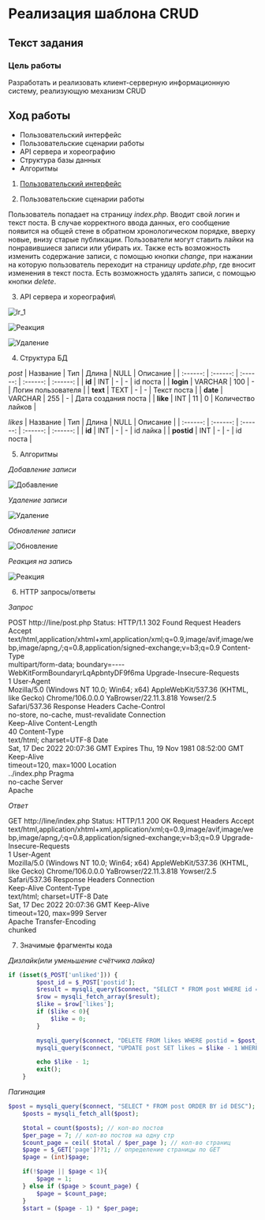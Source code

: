 # Реализация шаблона CRUD
## Текст задания
### Цель работы
Разработать и реализовать клиент-серверную информационную систему, реализующую механизм CRUD
## Ход работы
- Пользовательский интерфейс
- Пользовательские сценарии работы
- API сервера и хореографию
- Структура базы данных
- Алгоритмы
1) [Пользовательский интерфейс](https://www.figma.com/file/JSFYDGi8EzhkEXg7aORyxq/Untitled?node-id=0%3A1&t=Rc9e4JLX1sgEuYoj-1)

2) Пользовательские сценарии работы

Пользователь попадает на страницу *index.php*. Вводит свой логин и текст поста. В случае корректного ввода данных, его сообщение появится на общей стене в обратном хронологическом порядке, вверху новые, внизу старые публикации. Пользователи могут ставить лайки на понравившиеся записи или убирать их. Также есть возможность изменить содержание записи, с помощью кнопки *change*, при нажании на которую пользователь переходит на страницу *update.php*, где вносит изменения в текст поста. Есть возможность удалять записи, с помощью кнопки *delete*.

3. API сервера и хореография\

![lr_1](хореография.png)

![Реакция](https://github.com/totomiPo/Forum/blob/main/img/Реакция%20-%20хореография.png)

![Удаление](https://github.com/totomiPo/Forum/blob/main/img/Удаление%20-%20хореография.png)

4. Структура БД

*post*
| Название | Тип | Длина | NULL | Описание |
| :------: | :------: | :------: | :------: | :------: |
| **id** | INT | - | - | id поста |
| **login** | VARCHAR | 100 | - | Логин пользователя |
| **text** | TEXT | - | - | Текст поста |
| **date** | VARCHAR | 255 | - | Дата создания поста |
| **like** | INT | 11 | 0 | Количество лайков |

*likes*
| Название | Тип | Длина | NULL | Описание |
| :------: | :------: | :------: | :------: | :------: |
| **id** | INT | - | - | id лайка |
| **postid** | INT | - | - | id поста |

5. Алгоритмы

*Добавление записи*

![Добавление](https://github.com/totomiPo/Forum/blob/main/img/Создание%20поста.png)

*Удаление записи*

![Удаление](https://github.com/totomiPo/Forum/blob/main/img/Удаление.png)

*Обновление записи*

![Обновление](https://github.com/totomiPo/Forum/blob/main/img/Изменение%20поста.png)

*Реакция на запись*

![Реакция](https://github.com/totomiPo/Forum/blob/main/img/Лайки.png)

6. HTTP запросы/ответы

*Запрос*

POST 
http://line/post.php
Status: HTTP/1.1 302 Found
Request Headers
Accept	
text/html,application/xhtml+xml,application/xml;q=0.9,image/avif,image/webp,image/apng,*/*;q=0.8,application/signed-exchange;v=b3;q=0.9
Content-Type	
multipart/form-data; boundary=----WebKitFormBoundaryrLqApbntyDF9f6ma
Upgrade-Insecure-Requests	
1
User-Agent	
Mozilla/5.0 (Windows NT 10.0; Win64; x64) AppleWebKit/537.36 (KHTML, like Gecko) Chrome/106.0.0.0 YaBrowser/22.11.3.818 Yowser/2.5 Safari/537.36
Response Headers
Cache-Control	
no-store, no-cache, must-revalidate
Connection	
Keep-Alive
Content-Length	
40
Content-Type	
text/html; charset=UTF-8
Date	
Sat, 17 Dec 2022 20:07:36 GMT
Expires	
Thu, 19 Nov 1981 08:52:00 GMT
Keep-Alive	
timeout=120, max=1000
Location	
../index.php
Pragma	
no-cache
Server	
Apache  

*Ответ*

GET 
http://line/index.php
Status: HTTP/1.1 200 OK
Request Headers
Accept	
text/html,application/xhtml+xml,application/xml;q=0.9,image/avif,image/webp,image/apng,*/*;q=0.8,application/signed-exchange;v=b3;q=0.9
Upgrade-Insecure-Requests	
1
User-Agent	
Mozilla/5.0 (Windows NT 10.0; Win64; x64) AppleWebKit/537.36 (KHTML, like Gecko) Chrome/106.0.0.0 YaBrowser/22.11.3.818 Yowser/2.5 Safari/537.36
Response Headers
Connection	
Keep-Alive
Content-Type	
text/html; charset=UTF-8
Date	
Sat, 17 Dec 2022 20:07:36 GMT
Keep-Alive	
timeout=120, max=999
Server	
Apache
Transfer-Encoding	
chunked

7. Значимые фрагменты кода

*Дизлайк(или уменьшение счётчика лайка)*
```php
if (isset($_POST['unliked'])) {
		$post_id = $_POST['postid'];
		$result = mysqli_query($connect, "SELECT * FROM post WHERE id = $post_id");
		$row = mysqli_fetch_array($result);
		$like = $row['likes'];
        if ($like < 0){
            $like = 0;
        }

		mysqli_query($connect, "DELETE FROM likes WHERE postid = $post_id");
		mysqli_query($connect, "UPDATE post SET likes = $like - 1 WHERE id = $post_id");

		echo $like - 1;
		exit();
	}
```

*Пагинация*
```php
$post = mysqli_query($connect, "SELECT * FROM post ORDER BY id DESC");
    $posts = mysqli_fetch_all($post);

    $total = count($posts); // кол-во постов
    $per_page = 7; // кол-во постов на одну стр
    $count_page = ceil( $total / $per_page ); // кол-во страниц
    $page = $_GET['page']??1; // определение страницы по GET
    $page = (int)$page;

    if(!$page || $page < 1){
        $page = 1;
    } else if ($page > $count_page) {
        $page = $count_page;
    }
    $start = ($page - 1) * $per_page;
```

